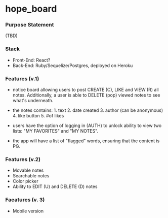 # hope_board

### Purpose Statement 

(TBD)

### Stack

- Front-End: React? 
- Back-End: Ruby/Sequelize/Postgres, deployed on Heroku

### Features (v.1)

- notice board allowing users to post CREATE (C), LIKE and VIEW (R) all notes. Additionally, a user is able to DELETE (pop) viewed notes to see what's underneath. 

- the notes contains: 
        1. text
        2.  date created
        3.  author (can be anonymous)
        4.  like button
        5.  #of likes

- users have the option of logging in (AUTH) to unlock ability to view two lists: "MY FAVORITES" and "MY NOTES".  

- the app will have a list of "flagged" words, ensuring that the content is PG.

### Features (v.2)

- Movable notes
- Searchable notes
- Color picker
- Ability to EDIT (U) and DELETE (D) notes


### Faeatures (v. 3) 

- Mobile version
